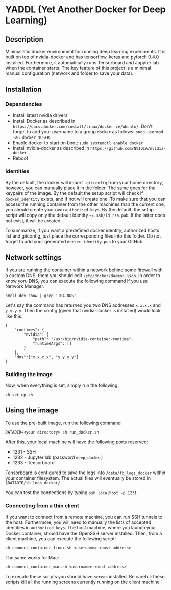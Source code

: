 # YADDL (Yet Another Docker for Deep Learning) 
## Description

Minimalistic docker environment for running deep learning experiments. It is built on top of nvidia-docker and has tensorflow, keras and pytorch 0.4.0 installed. Furthermore, it automatically runs Tensorboard and Jupyter lab when the container starts. The key feature of this project is a minimal manual configuration (network and folder to save your data).


## Installation 
### Dependencies

* Install latest nvidia drivers
* Install Docker as described in `https://docs.docker.com/install/linux/docker-ce/ubuntu/`. Don't forget to add your username to a group `docker` as follows: `sudo usermod -aG docker $USER`.
* Enable docker to start on boot: `sudo systemctl enable docker`
* Install nvidia-docker as described in `https://github.com/NVIDIA/nvidia-docker`
* Reboot

### Identities

By the default, the docker will import `.gitconfig` from your home directory, however, you can manually place it in the folder. The same goes for the keypairs of the image. By the default the setup script will check if `docker_identity` exists, and if not will create one. To make sure that you can access the running container from the other machines than the current one, you should create your own `authorized_keys`. By the default, the setup script will copy only the default identity `~/.ssh/id_rsa.pub`. If the latter does not exist, it will be created.

To summarize, if you want a predefined docker identity, authorized hosts list and gitconfig, just place the corresponding files into this folder. Do not forget to add your generated `docker_identity.pub` to your GitHub.



## Network settings

If you are running the container within a network behind some firewall with a custom DNS, them you should edit `/etc/docker/daemon.json`. In order to know yoru DNS, you can execute the following command if you use Network Manager:

```
nmcli dev show | grep 'IP4.DNS'
```

Let's say the command has returned you two DNS addresses `x.x.x.x` and `y.y.y.y`. Then the config (given that nvidia-docker is installed) would look like this:

```
{
    "runtimes": {
        "nvidia": {
            "path": "/usr/bin/nvidia-container-runtime",
            "runtimeArgs": []
        }
    },
    "dns":["x.x.x.x", "y.y.y.y"]
}
```

### Building the image

Now, when everything is set, simply run the following:

```
sh set_up.sh
```

## Using the image

To use the pre-built image, run the following command

```
DATADIR=<your directory> sh run_docker.sh
```

After this, your local machine will have the following ports reserved:

* 1231 - SSH
* 1232 - Jupyter lab (password `deep_docker`)
* 1233 - Tensorboard

Tensorboard is configured to save the logs into `/data/tb_logs_docker` within your container filesystem. The actual files will eventually be stored in `$DATADIR/tb_logs_docker/`

You can test the connections by typing `ssh localhost -p 1231`


### Connecting from a thin client
If you want to connect from a remote machine, you can run SSH tunnels to the host. Furthermore, you will need to manually the lists of accepted identities in  `authorized_keys`. The host machine, where you launch your Docker container, should have the OpenSSH server installed. Then, from a client machine, you can execute the following script:

```
sh connect_container_linux.sh <username> <host address>
```

The same works for Mac:


```
sh connect_container_mac.sh <username> <host address>
```

To execute these scripts you should have `screen` installed. Be careful: these scripts kill all the running screens currently running on the client machine

